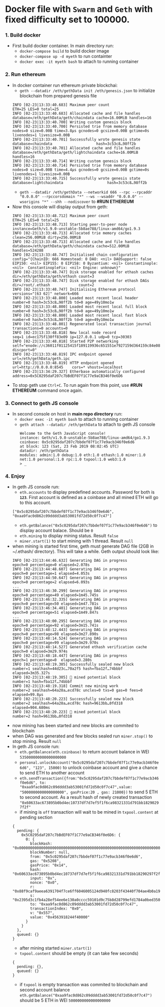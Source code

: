 # Docker file with `Swarm` and `Geth` with fixed difficulty set to 100000.

### 1. Build docker
- First build docker container. In main directory run:
  - `docker-compose build` to build docker image
  - `docker-compose up -d myeth` to run containter
  - `docker exec -it myeth bash` to attach to running container
  
### 2. Run ethereum
- In docker container run ethereum private blockchai:
  - `geth --datadir /eth/gethData init /eth/genesis.json`  to initialize blockchain from prepared genesis file
  ```log
  INFO [02-23|13:33:40.683] Maximum peer count                       ETH=25 LES=0 total=25
  INFO [02-23|13:33:40.683] Allocated cache and file handles         database=/eth/gethData/geth/chaindata cache=16.00MiB handles=16
  INFO [02-23|13:33:40.700] Writing custom genesis block
  INFO [02-23|13:33:40.700] Persisted trie from memory database      nodes=0 size=0.00B time=3.8µs gcnodes=0 gcsize=0.00B gctime=0s livenodes=1 livesize=0.00B
  INFO [02-23|13:33:40.701] Successfully wrote genesis state         database=chaindata                    hash=3c53c8…98ff2b
  INFO [02-23|13:33:40.701] Allocated cache and file handles         database=/eth/gethData/geth/lightchaindata cache=16.00MiB handles=16
  INFO [02-23|13:33:40.714] Writing custom genesis block
  INFO [02-23|13:33:40.714] Persisted trie from memory database      nodes=0 size=0.00B time=4.4µs gcnodes=0 gcsize=0.00B gctime=0s livenodes=1 livesize=0.00B
  INFO [02-23|13:33:40.715] Successfully wrote genesis state         database=lightchaindata                    hash=3c53c8…98ff2b
  ```
  - `geth --datadir /eth/gethData --networkid 666 --rpc --rpcaddr "0.0.0.0" --rpccorsdomain "*" --ws --wsaddr "0.0.0.0" --wsorigins "*" --shh --nodiscover` to **#RUN ETHEREUM**
- Now this console will display output from geth:
  ```log
  INFO [02-23|13:33:48.712] Maximum peer count                       ETH=25 LES=0 total=25
  INFO [02-23|13:33:48.713] Starting peer-to-peer node               instance=Geth/v1.9.0-unstable-5b8ae788/linux-amd64/go1.9.3
  INFO [02-23|13:33:48.713] Allocated trie memory caches             clean=256.00MiB dirty=256.00MiB
  INFO [02-23|13:33:48.713] Allocated cache and file handles         database=/eth/gethData/geth/chaindata cache=512.00MiB handles=524288
  INFO [02-23|13:33:48.747] Initialised chain configuration          config="{ChainID: 666 Homestead: 0 DAO: <nil> DAOSupport: false EIP150: <nil> EIP155: 0 EIP158: 0 Byzantium: <nil> Constantinople: <nil>  ConstantinopleFix: <nil> Engine: unknown}"
  INFO [02-23|13:33:48.747] Disk storage enabled for ethash caches   dir=/eth/gethData/geth/ethash count=3
  INFO [02-23|13:33:48.747] Disk storage enabled for ethash DAGs     dir=/root/.ethash             count=2
  INFO [02-23|13:33:48.747] Initialising Ethereum protocol           versions="[63 62]" network=666
  INFO [02-23|13:33:48.800] Loaded most recent local header          number=0 hash=3c53c8…98ff2b td=0 age=49y10mo1w
  INFO [02-23|13:33:48.800] Loaded most recent local full block      number=0 hash=3c53c8…98ff2b td=0 age=49y10mo1w
  INFO [02-23|13:33:48.800] Loaded most recent local fast block      number=0 hash=3c53c8…98ff2b td=0 age=49y10mo1w
  INFO [02-23|13:33:48.801] Regenerated local transaction journal    transactions=0 accounts=0
  INFO [02-23|13:33:48.818] New local node record                    seq=1 id=ec175f130ff83e09 ip=127.0.0.1 udp=0 tcp=30303
  INFO [02-23|13:33:48.818] Started P2P networking                   self="enode://c36011f01125415f189119936c651551e7927159d364159c84e0886e83b18efb0e7dd0736d8305e164e34bc12c02805680a632440ecf6bae0a8ae729471703f2@127.0.0.1:30303?discport=0"
  INFO [02-23|13:33:48.819] IPC endpoint opened                      url=/eth/gethData/geth.ipc
  INFO [02-23|13:33:48.819] HTTP endpoint opened                     url=http://0.0.0.0:8545    cors=* vhosts=localhost
  INFO [02-23|13:34:29.327] Etherbase automatically configured       address=0x5C0295daF207c7bBdEF07f1C77e9aCB346f0e6D6
  ```
- To stop geth use `Ctrl+C`. To run again from this point, use **#RUN ETHEREUM** command once again.
  
### 3. Connect to geth JS console 
- In second console on host in **main repo directory** run:
  - `docker exec -it myeth bash` to attach to running container
  - `geth attach --datadir /eth/gethData` to attach to geth JS console
    ```log
    Welcome to the Geth JavaScript console!
    instance: Geth/v1.9.0-unstable-5b8ae788/linux-amd64/go1.9.3
    coinbase: 0x5c0295daf207c7bbdef07f1c77e9acb346f0e6d6
    at block: 123 (Sat, 23 Feb 2019 08:02:45 UTC)
    datadir: /eth/gethData
    modules: admin:1.0 debug:1.0 eth:1.0 ethash:1.0 miner:1.0 net:1.0 personal:1.0 rpc:1.0 txpool:1.0 web3:1.0
    > _
    ```    
### 4. Enjoy
- In geth JS console run:
  - `eth.accounts` to display predefined accounts. Password for both is **`123`**. First account is defined as a coinbase and all mined ETH will go to this account.
  ```log
  ["0x5c0295daf207c7bbdef07f1c77e9acb346f0e6d6", "0xaa9fac0d862c09dddd3ab53001fd72d50c0f7c47"]
  ```
  - `eth.getBalance("0x5c0295daf207c7bbdef07f1c77e9acb346f0e6d6")` to display account balace. Should be `0`
  - `eth.mining` to display mining status. Result `false`
  - `miner.start(1)` to start mining with 1 thread. Result `null`
- when mining is started first time, geth must generate DAG file (2GB in ~/.ethash/ directory). This will take a while. Geth output should look like:
  ```log
  INFO [02-23|13:44:46.632] Generating DAG in progress               epoch=0 percentage=0 elapsed=2.078s
  INFO [02-23|13:44:48.607] Generating DAG in progress               epoch=0 percentage=1 elapsed=4.053s
  INFO [02-23|13:44:50.647] Generating DAG in progress               epoch=0 percentage=2 elapsed=6.093s
  ...
  INFO [02-23|13:46:30.299] Generating DAG in progress               epoch=0 percentage=49 elapsed=1m45.745s
  INFO [02-23|13:46:32.335] Generating DAG in progress               epoch=0 percentage=50 elapsed=1m47.781s
  INFO [02-23|13:46:34.401] Generating DAG in progress               epoch=0 percentage=51 elapsed=1m49.847s
  ...
  INFO [02-23|13:48:00.295] Generating DAG in progress               epoch=0 percentage=92 elapsed=3m15.741s
  INFO [02-23|13:48:12.443] Generating DAG in progress               epoch=0 percentage=98 elapsed=3m27.890s
  INFO [02-23|13:48:14.524] Generating DAG in progress               epoch=0 percentage=99 elapsed=3m29.970s
  INFO [02-23|13:48:14.527] Generated ethash verification cache      epoch=0 elapsed=3m29.974s
  INFO [02-23|13:48:18.447] Generating DAG in progress               epoch=1 percentage=0  elapsed=3.280s
  INFO [02-23|13:48:19.305] Successfully sealed new block            number=1 sealhash=44d23c…70a2f5 hash=fba12f…74bbbf elapsed=3m35.327s
  INFO [02-23|13:48:19.305] 🔨 mined potential block                  number=1 hash=fba12f…74bbbf
  INFO [02-23|13:48:19.318] Commit new mining work                   number=2 sealhash=64a28a…ecd78c uncles=0 txs=0 gas=0 fees=0 elapsed=99.8µs
  INFO [02-23|13:48:20.223] Successfully sealed new block            number=2 sealhash=64a28a…ecd78c hash=9613bb…0fd318 elapsed=904.680ms
  INFO [02-23|13:48:20.223] 🔨 mined potential block                  number=2 hash=9613bb…0fd318
  ```
- now mining has been started and new blocks are commited to blockchain
- when DAG was generated and few blocks sealed run `miner.stop()` to stop mining. Result `null`
- In geth JS console run:
  - `eth.getBalance(eth.coinbase)` to return account balance in WEI `535000000000000000000`
  - `personal.unlockAccount("0x5c0295daf207c7bbdef07f1c77e9acb346f0e6d6", "123", 15000)` to unlock coinbase account and give a chance to send ETH to another account
  - `eth.sendTransaction({from:"0x5c0295daf207c7bbdef07f1c77e9acb346f0e6d6", to: "0xaa9fac0d862c09dddd3ab53001fd72d50c0f7c47",value: "5000000000000000000", gasPrice:20 , gas: 21000})` to send 5 ETH to second account. As a result hash of newly created transaction `"0x60633ac673895b0bd4ec10737df7d7ef5f1f6ca98321331d791bb18290297f2f"`
  - if mining is `off` transaction will wait to be mined in `txpool.content` at pending section
  ```log
  {
    pending: {
      0x5C0295daF207c7bBdEF07f1C77e9aCB346f0e6D6: {
        0: {
          blockHash: "0x0000000000000000000000000000000000000000000000000000000000000000",
          blockNumber: null,
          from: "0x5c0295daf207c7bbdef07f1c77e9acb346f0e6d6",
          gas: "0x5208",
          gasPrice: "0x14",
          hash: "0x60633ac673895b0bd4ec10737df7d7ef5f1f6ca98321331d791bb18290297f2f",
          input: "0x",
          nonce: "0x0",
          r: "0x88f9caf9aeea6391704f7ce6ff6046005124d940fc8203f43440f704ae4b0a19",
          s: "0x2395d3c1fb4a28ef54ee6e130a0cccc59101d9c75b8d28799efd1784a0bed350",
          to: "0xaa9fac0d862c09dddd3ab53001fd72d50c0f7c47",
          transactionIndex: "0x0",
          v: "0x557",
          value: "0x4563918244f40000"
        }
      }
    },
    queued: {}
  }
  ```
  - after mining started `miner.start(1)`
  - `txpool.content` should be empty (it can take few seconds)
  ```log
  {
    pending: {},
    queued: {}
  }
  ```
  - if `txpool` is empty transaction was commited to blockchain and second account balance `eth.getBalance("0xaa9fac0d862c09dddd3ab53001fd72d50c0f7c47")` should be 5 ETH in WEI `5000000000000000000`
